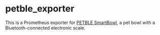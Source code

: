 # petble_exporter

This is a Prometheus exporter for [PETBLE SmartBowl](https://www.petble.com/product-smartbowl),
a pet bowl with a Bluetooth-connected electronic scale.
